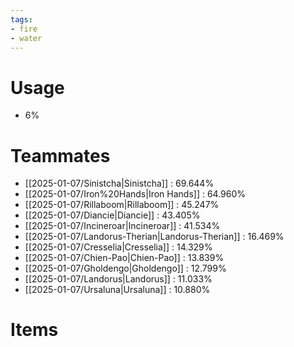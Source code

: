 ```yaml
---
tags:
- fire
- water
---
```

# Usage
- 6%
# Teammates
- [[2025-01-07/Sinistcha|Sinistcha]] : 69.644%
- [[2025-01-07/Iron%20Hands|Iron Hands]] : 64.960%
- [[2025-01-07/Rillaboom|Rillaboom]] : 45.247%
- [[2025-01-07/Diancie|Diancie]] : 43.405%
- [[2025-01-07/Incineroar|Incineroar]] : 41.534%
- [[2025-01-07/Landorus-Therian|Landorus-Therian]] : 16.469%
- [[2025-01-07/Cresselia|Cresselia]] : 14.329%
- [[2025-01-07/Chien-Pao|Chien-Pao]] : 13.839%
- [[2025-01-07/Gholdengo|Gholdengo]] : 12.799%
- [[2025-01-07/Landorus|Landorus]] : 11.033%
- [[2025-01-07/Ursaluna|Ursaluna]] : 10.880%
# Items